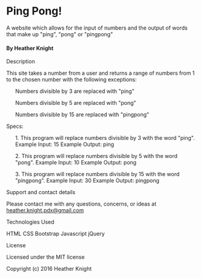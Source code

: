 <h1>Ping Pong!</h1>

A website which allows for the input of numbers and the output of words that make up "ping", "pong" or "pingpong"

<h4>By Heather Knight</h4>

Description

This site takes a number from a user and returns a range of numbers from 1 to the chosen number with the following exceptions:

<ol>Numbers divisible by 3 are replaced with "ping"</ol>
<ol>Numbers divisible by 5 are replaced with "pong"</ol>
<ol>Numbers divisible by 15 are replaced with "pingpong"</ol>

Specs:
<p>
<ol>1. This program will replace numbers divisible by 3 with the word "ping".
  Example Input: 15
  Example Output: ping</ol>
  
<ol>2. This program will replace numbers divisible by 5 with the word "pong".
  Example Input: 10
  Example Output: pong</ol>

<ol>3. This program will replace numbers divisible by 15 with the word "pingpong".
  Example Input: 30
  Example Output: pingpong </ol>
</p>

Support and contact details

Please contact me with any questions, concerns, or ideas at heather.knight.pdx@gmail.com

Technologies Used

HTML
CSS
Bootstrap
Javascript
jQuery


License

Licensed under the MIT license

Copyright (c) 2016 Heather Knight
